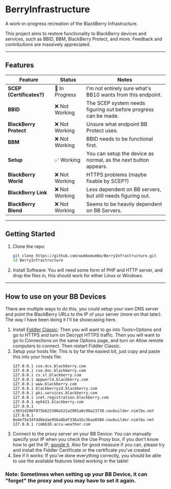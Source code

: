 # BerryInfrastructure
A work-in-progress recreation of the BlackBerry Infrastructure.

This project aims to restore functionality to BlackBerry devices and services, such as BBID, BBM, BlackBerry Protect, and more. Feedback and contributions are massively appreciated.

---

## Features

| Feature                 | Status         | Notes                                                              |
|-------------------------|----------------|--------------------------------------------------------------------|
| **SCEP (Certificates?)**| 🔧 In Progress | I'm not entirely sure what's BB10 wants from this endpoint.     |
| **BBID**                | ❌ Not Working | The SCEP system needs figuring out before progress can be made. |
| **BlackBerry Protect**  | ❌ Not Working | Unsure what endpoint BB Protect uses.                           |
| **BBM**                 | ❌ Not Working | BBID needs to be functional first.                              |
| **Setup**               | ✅ Working     | You can setup the device as normal, as the next button appears. |
| **BlackBerry World**    | ❌ Not Working | HTTPS problems (maybe fixable by SCEP?)                         |
| **BlackBerry Link**     | ❌ Not Working | Less dependent on BB servers, but still needs figuring out.     |
| **BlackBerry Blend**    | ❌ Not Working | Seems to be heavily dependent on BB Servers.                    |

---

## Getting Started

1. Clone the repo:
   ```bash
   git clone https://github.com/wumbomumbo/BerryInfrastructure.git
   cd BerryInfrastructure
   ```
2. Install Software:
   You will need some form of PHP and HTTP server, and drop the files in, this should work for either Linux or Windows.

---

## How to use on your BB Devices

There are multiple ways to do this, you could setup your own DNS server and point the BlackBerry URLs to the IP of your server (more on that later).
The way I have been doing it I'll be showcasing here.

1. Install [Fiddler Classic](https://www.telerik.com/download/fiddler):
   Then you will want to go into Tools>Options and go to HTTPS and turn on Decrypt HTTPS traffic. Then you will want to go to Connections on the same Options page, and turn on Allow remote computers to connect. Then restart Fiddler    Classic.
2. Setup your hosts file:
   This is by far the easiest bit, just copy and paste this into your hosts file:
   ```
   127.0.0.1 cse.dcs.blackberry.com
   127.0.0.1 cse.doc.blackberry.com
   127.0.0.1 cs.sl.blackberry.com
   127.0.0.1 appworld.blackberry.com
   127.0.0.1 www.blackberry.com
   127.0.0.1 blackberryid.blackberry.com
   127.0.0.1 pki.services.blackberry.com
   127.0.0.1 inet.registration.blackberry.com
   127.0.0.1 eph421.blackberry.com
   127.0.0.1 c3031d200f875b823380a522a2001a0c08a23730.navbuilder.nimlbs.net
   127.0.0.1 8e4ef5e34fddbbdae956a8bdf336a1bc3baa0386.navbuilder.nimlbs.net
   127.0.0.1 rimbb10.accu-weather.com
   ```
3. Connect to the proxy server on your BB Device:
   You can manually specify your IP when you check the Use Proxy box, if you don't know how to get the IP, [google it](https://www.google.com/search?q=how+to+get+local+ip).
   Also for good measure if you can, please try and install the Fiddler Certificate or the certificate you've created.
4. See if it works:
   If you've done everything correctly, you should be able to use the available features listed working in the table!

### Note: Sometimes when setting up your BB Device, it can "forget" the proxy and you may have to set it again.
